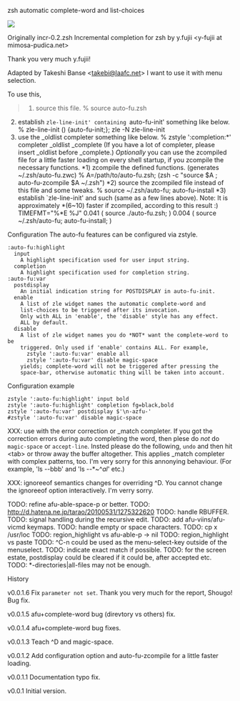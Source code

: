 zsh automatic complete-word and list-choices

<img src="http://github.com/hchbaw/auto-fu.zsh/raw/master/auto-fu.gif" />

Originally incr-0.2.zsh
Incremental completion for zsh
by y.fujii &lt;y-fujii at mimosa-pudica.net&gt;

Thank you very much y.fujii!

Adapted by Takeshi Banse &lt;takebi@laafc.net&gt;
I want to use it with menu selection.

To use this,
>1) source this file.
% source auto-fu.zsh
2) establish `zle-line-init' containing `auto-fu-init' something like below.
% zle-line-init () {auto-fu-init;}; zle -N zle-line-init
3) use the _oldlist completer something like below.
% zstyle ':completion:*' completer _oldlist _complete
(If you have a lot of completer, please insert _oldlist before _complete.)
*Optionally* you can use the zcompiled file for a little faster loading on
every shell startup, if you zcompile the necessary functions.
*1) zcompile the defined functions. (generates ~/.zsh/auto-fu.zwc)
% A=/path/to/auto-fu.zsh; (zsh -c "source $A ; auto-fu-zcompile $A ~/.zsh")
*2) source the zcompiled file instead of this file and some tweaks.
% source ~/.zsh/auto-fu; auto-fu-install
*3) establish `zle-line-init' and such (same as a few lines above).
Note:
It is approximately *(6~10) faster if zcompiled, according to this result :)
TIMEFMT="%*E %J"
0.041 ( source ./auto-fu.zsh; )
0.004 ( source ~/.zsh/auto-fu; auto-fu-install; )

Configuration
The auto-fu features can be configured via zstyle.

    :auto-fu:highlight
      input
        A highlight specification used for user input string.
      completion
        A highlight specification used for completion string.
    :auto-fu:var
      postdisplay
        An initial indication string for POSTDISPLAY in auto-fu-init.
      enable
        A list of zle widget names the automatic complete-word and
        list-choices to be triggered after its invocation.
        Only with ALL in 'enable', the 'disable' style has any effect.
        ALL by default.
      disable
        A list of zle widget names you do *NOT* want the complete-word to be
        triggered. Only used if 'enable' contains ALL. For example,
          zstyle ':auto-fu:var' enable all
          zstyle ':auto-fu:var' disable magic-space
        yields; complete-word will not be triggered after pressing the
        space-bar, otherwise automatic thing will be taken into account.

Configuration example

    zstyle ':auto-fu:highlight' input bold
    zstyle ':auto-fu:highlight' completion fg=black,bold
    zstyle ':auto-fu:var' postdisplay $'\n-azfu-'
    #zstyle ':auto-fu:var' disable magic-space


XXX: use with the error correction or _match completer.
If you got the correction errors during auto completing the word, then
plese do _not_ do `magic-space` or `accept-line`. Insted please do the
following, `undo` and then hit &lt;tab&gt; or throw away the buffer altogether.
This applies _match completer with complex patterns, too.
I'm very sorry for this annonying behaviour.
(For example, 'ls --bbb' and 'ls --*~^*al*' etc.)

XXX: ignoreeof semantics changes for overriding ^D.
You cannot change the ignoreeof option interactively. I'm verry sorry.

TODO: refine afu-able-space-p or better.
TODO: http://d.hatena.ne.jp/tarao/20100531/1275322620
TODO: handle RBUFFER.
TODO: signal handling during the recursive edit.
TODO: add afu-viins/afu-vicmd keymaps.
TODO: handle empty or space characters.
TODO: cp x /usr/loc
TODO: region_highlight vs afu-able-p → nil
TODO: region_highlight vs paste
TODO: ^C-n could be used as the menu-select-key outside of the menuselect.
TODO: indicate exact match if possible.
TODO: for the screen estate, postdisplay could be cleared if it could be,
after accepted etc.
TODO: *-directories|all-files may not be enough.

History

v0.0.1.6
Fix `parameter not set`. Thank you very much for the report, Shougo!
Bug fix.

v0.0.1.5
afu+complete-word bug (direvtory vs others) fix.

v0.0.1.4
afu+complete-word bug fixes.

v0.0.1.3
Teach ^D and magic-space.

v0.0.1.2
Add configuration option and auto-fu-zcompile for a little faster loading.

v0.0.1.1
Documentation typo fix.

v0.0.1
Initial version.


